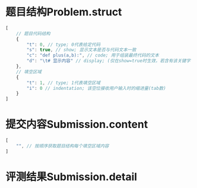 # 题目结构Problem.struct
```javascript
[
    // 题目代码结构
    {
        "t": 0, // type; 0代表给定代码
        "s": true, // show; 显示文本是否与代码文本一致
        "c": "def plus(a,b):", // code; 用于组装最终代码的文本
        "d": "\t# 显示内容" // display; (仅在show=true时生效，若含有该关键字)用户看到的文本内容
    },
    // 填空区域
    {
        "t": 1, // type; 1代表填空区域
        "i": 0 // indentation; 该空位接收用户输入时的缩进量(tab数)
    }
]
```

# 提交内容Submission.content
```javascript
[
    "", // 按顺序获取题目结构每个填空区域内容
]
```

# 评测结果Submission.detail
```json
```